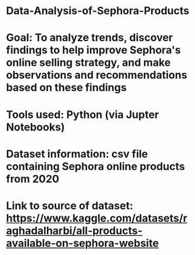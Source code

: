 # Data-Analysis-of-Sephora-Products

# Goal: To analyze trends, discover findings to help improve Sephora's online selling strategy, and make observations and recommendations based on these findings

# Tools used: Python (via Jupter Notebooks)

# Dataset information: csv file containing Sephora online products from 2020

# Link to source of dataset: https://www.kaggle.com/datasets/raghadalharbi/all-products-available-on-sephora-website
